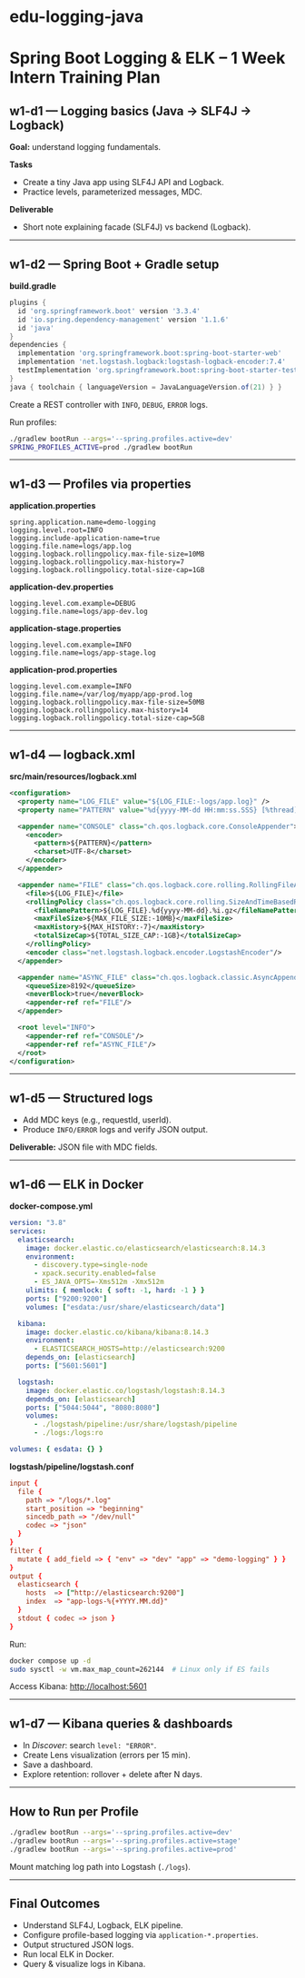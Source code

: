 # edu-logging-java

# Spring Boot Logging & ELK – 1 Week Intern Training Plan

## w1-d1 — Logging basics (Java → SLF4J → Logback)
**Goal:** understand logging fundamentals.

**Tasks**
- Create a tiny Java app using SLF4J API and Logback.
- Practice levels, parameterized messages, MDC.

**Deliverable**
- Short note explaining facade (SLF4J) vs backend (Logback).

---

## w1-d2 — Spring Boot + Gradle setup
**build.gradle**
```gradle
plugins {
  id 'org.springframework.boot' version '3.3.4'
  id 'io.spring.dependency-management' version '1.1.6'
  id 'java'
}
dependencies {
  implementation 'org.springframework.boot:spring-boot-starter-web'
  implementation 'net.logstash.logback:logstash-logback-encoder:7.4'
  testImplementation 'org.springframework.boot:spring-boot-starter-test'
}
java { toolchain { languageVersion = JavaLanguageVersion.of(21) } }
```

Create a REST controller with `INFO`, `DEBUG`, `ERROR` logs.

Run profiles:
```bash
./gradlew bootRun --args='--spring.profiles.active=dev'
SPRING_PROFILES_ACTIVE=prod ./gradlew bootRun
```

---

## w1-d3 — Profiles via properties

**application.properties**
```properties
spring.application.name=demo-logging
logging.level.root=INFO
logging.include-application-name=true
logging.file.name=logs/app.log
logging.logback.rollingpolicy.max-file-size=10MB
logging.logback.rollingpolicy.max-history=7
logging.logback.rollingpolicy.total-size-cap=1GB
```

**application-dev.properties**
```properties
logging.level.com.example=DEBUG
logging.file.name=logs/app-dev.log
```

**application-stage.properties**
```properties
logging.level.com.example=INFO
logging.file.name=logs/app-stage.log
```

**application-prod.properties**
```properties
logging.level.com.example=INFO
logging.file.name=/var/log/myapp/app-prod.log
logging.logback.rollingpolicy.max-file-size=50MB
logging.logback.rollingpolicy.max-history=14
logging.logback.rollingpolicy.total-size-cap=5GB
```

---

## w1-d4 — logback.xml

**src/main/resources/logback.xml**
```xml
<configuration>
  <property name="LOG_FILE" value="${LOG_FILE:-logs/app.log}" />
  <property name="PATTERN" value="%d{yyyy-MM-dd HH:mm:ss.SSS} [%thread] %-5level %logger{36} - %msg%n" />

  <appender name="CONSOLE" class="ch.qos.logback.core.ConsoleAppender">
    <encoder>
      <pattern>${PATTERN}</pattern>
      <charset>UTF-8</charset>
    </encoder>
  </appender>

  <appender name="FILE" class="ch.qos.logback.core.rolling.RollingFileAppender">
    <file>${LOG_FILE}</file>
    <rollingPolicy class="ch.qos.logback.core.rolling.SizeAndTimeBasedRollingPolicy">
      <fileNamePattern>${LOG_FILE}.%d{yyyy-MM-dd}.%i.gz</fileNamePattern>
      <maxFileSize>${MAX_FILE_SIZE:-10MB}</maxFileSize>
      <maxHistory>${MAX_HISTORY:-7}</maxHistory>
      <totalSizeCap>${TOTAL_SIZE_CAP:-1GB}</totalSizeCap>
    </rollingPolicy>
    <encoder class="net.logstash.logback.encoder.LogstashEncoder"/>
  </appender>

  <appender name="ASYNC_FILE" class="ch.qos.logback.classic.AsyncAppender">
    <queueSize>8192</queueSize>
    <neverBlock>true</neverBlock>
    <appender-ref ref="FILE"/>
  </appender>

  <root level="INFO">
    <appender-ref ref="CONSOLE"/>
    <appender-ref ref="ASYNC_FILE"/>
  </root>
</configuration>
```

---

## w1-d5 — Structured logs
- Add MDC keys (e.g., requestId, userId).
- Produce `INFO/ERROR` logs and verify JSON output.

**Deliverable:** JSON file with MDC fields.

---

## w1-d6 — ELK in Docker

**docker-compose.yml**
```yaml
version: "3.8"
services:
  elasticsearch:
    image: docker.elastic.co/elasticsearch/elasticsearch:8.14.3
    environment:
      - discovery.type=single-node
      - xpack.security.enabled=false
      - ES_JAVA_OPTS=-Xms512m -Xmx512m
    ulimits: { memlock: { soft: -1, hard: -1 } }
    ports: ["9200:9200"]
    volumes: ["esdata:/usr/share/elasticsearch/data"]

  kibana:
    image: docker.elastic.co/kibana/kibana:8.14.3
    environment:
      - ELASTICSEARCH_HOSTS=http://elasticsearch:9200
    depends_on: [elasticsearch]
    ports: ["5601:5601"]

  logstash:
    image: docker.elastic.co/logstash/logstash:8.14.3
    depends_on: [elasticsearch]
    ports: ["5044:5044", "8080:8080"]
    volumes:
      - ./logstash/pipeline:/usr/share/logstash/pipeline
      - ./logs:/logs:ro

volumes: { esdata: {} }
```

**logstash/pipeline/logstash.conf**
```conf
input {
  file {
    path => "/logs/*.log"
    start_position => "beginning"
    sincedb_path => "/dev/null"
    codec => "json"
  }
}
filter {
  mutate { add_field => { "env" => "dev" "app" => "demo-logging" } }
}
output {
  elasticsearch {
    hosts  => ["http://elasticsearch:9200"]
    index  => "app-logs-%{+YYYY.MM.dd}"
  }
  stdout { codec => json }
}
```

Run:
```bash
docker compose up -d
sudo sysctl -w vm.max_map_count=262144  # Linux only if ES fails
```

Access Kibana: [http://localhost:5601](http://localhost:5601)

---

## w1-d7 — Kibana queries & dashboards
- In *Discover*: search `level: "ERROR"`.
- Create Lens visualization (errors per 15 min).
- Save a dashboard.
- Explore retention: rollover + delete after N days.

---

## How to Run per Profile
```bash
./gradlew bootRun --args='--spring.profiles.active=dev'
./gradlew bootRun --args='--spring.profiles.active=stage'
./gradlew bootRun --args='--spring.profiles.active=prod'
```

Mount matching log path into Logstash (`./logs`).

---

## Final Outcomes
- Understand SLF4J, Logback, ELK pipeline.
- Configure profile-based logging via `application-*.properties`.
- Output structured JSON logs.
- Run local ELK in Docker.
- Query & visualize logs in Kibana.
